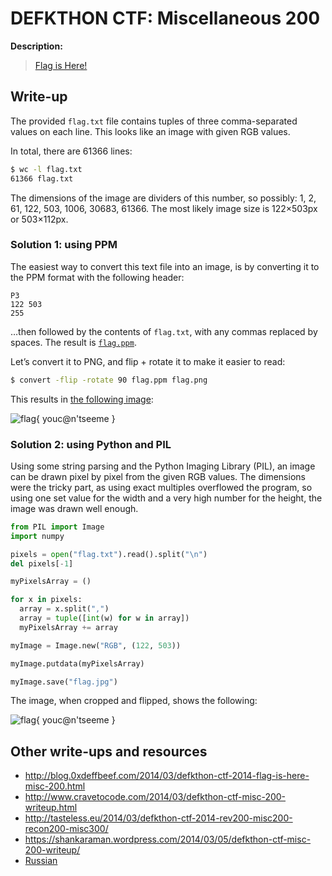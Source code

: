 # DEFKTHON CTF: Miscellaneous 200

**Description:**

> [Flag is Here!](flag.txt)

## Write-up

The provided `flag.txt` file contains tuples of three comma-separated values on each line. This looks like an image with given RGB values.

In total, there are 61366 lines:

```bash
$ wc -l flag.txt
61366 flag.txt
```

The dimensions of the image are dividers of this number, so possibly: 1, 2, 61, 122, 503, 1006, 30683, 61366. The most likely image size is 122×503px or 503×112px.

### Solution 1: using PPM

The easiest way to convert this text file into an image, is by converting it to the PPM format with the following header:

```ppm
P3
122 503
255
```

…then followed by the contents of `flag.txt`, with any commas replaced by spaces. The result is [`flag.ppm`](flag.ppm).

Let’s convert it to PNG, and flip + rotate it to make it easier to read:

```bash
$ convert -flip -rotate 90 flag.ppm flag.png
```

This results in [the following image](flag.png):

![flag{ youc@n'tseeme }](flag.png)

### Solution 2: using Python and PIL

Using some string parsing and the Python Imaging Library (PIL), an image can be drawn pixel by pixel from the given RGB values.  The dimensions were the tricky part, as using exact multiples overflowed the program, so using one set value for the width and a very high number for the height, the image was drawn well enough.

```python
from PIL import Image
import numpy

pixels = open("flag.txt").read().split("\n")
del pixels[-1]

myPixelsArray = ()

for x in pixels:
  array = x.split(",")
  array = tuple([int(w) for w in array])
  myPixelsArray += array

myImage = Image.new("RGB", (122, 503))

myImage.putdata(myPixelsArray)

myImage.save("flag.jpg")
```

The image, when cropped and flipped, shows the following:

![flag{ youc@n'tseeme }](flag.jpg)

## Other write-ups and resources

* <http://blog.0xdeffbeef.com/2014/03/defkthon-ctf-2014-flag-is-here-misc-200.html>
* <http://www.cravetocode.com/2014/03/defkthon-ctf-misc-200-writeup.html>
* <http://tasteless.eu/2014/03/defkthon-ctf-2014-rev200-misc200-recon200-misc300/>
* <https://shankaraman.wordpress.com/2014/03/05/defkthon-ctf-misc-200-writeup/>
* [Russian](http://reu.org.ua/ctf/write-up-defkthon-ctf-2014-misc-200.html)
